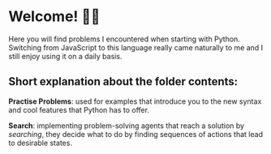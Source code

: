 # Welcome! 👋🏻

Here you will find problems I encountered when starting with Python.</br>
Switching from JavaScript to this language really came naturally to me and I still enjoy using it on a daily basis. 

## Short explanation about the folder contents:
**Practise Problems**: used for examples that introduce you to the new syntax and cool features that Python has to offer.

**Search**: implementing problem-solving agents that reach a solution by *searching*, they decide what to do by finding sequences of actions that lead to desirable states.
